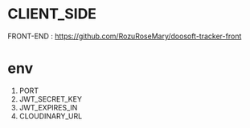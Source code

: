 # CLIENT_SIDE

FRONT-END : https://github.com/RozuRoseMary/doosoft-tracker-front

# env

1. PORT
2. JWT_SECRET_KEY
3. JWT_EXPIRES_IN
4. CLOUDINARY_URL
